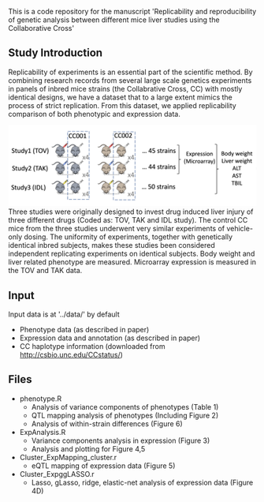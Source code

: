This is a code repository for the manuscript 'Replicability and reproducibility of genetic analysis between different mice liver studies using the Collaborative Cross'

## Study Introduction
Replicability of experiments is an essential part of the scientific method. By combining research records from several large scale genetics experiments in panels of inbred mice strains (the Collabrative Cross, CC) with mostly identical designs, we have a dataset that to a large extent mimics the process of strict replication.
From this dataset, we applied replicability comparison of both phenotypic and expression data.

![Screenshot](introfigure.png)
Three studies were originally designed to invest drug induced liver injury of three different drugs (Coded as: TOV, TAK and IDL study). 
The control CC mice from the three studies underwent very similar experiments of vehicle-only dosing. The uniformity of experiments, together with genetically identical inbred subjects, makes these studies been considered independent replicating experiments on identical subjects.
Body weight and liver related phenotype are measured. Microarray expression is measured in the TOV and TAK data.

## Input
Input data is at '../data/' by default
* Phenotype data (as described in paper)
* Expression data and annotation (as described in paper)
* CC haplotype information (downloaded from http://csbio.unc.edu/CCstatus/)

## Files
* phenotype.R
  * Analysis of variance components of phenotypes (Table 1)
  * QTL mapping analysis of phenotypes (Including Figure 2)
  * Analysis of within-strain differences (Figure 6)
* ExpAnalysis.R
  * Variance components analysis in expression (Figure 3)
  * Analysis and plotting for Figure 4,5
* Cluster_ExpMapping_cluster.r
  * eQTL mapping of expression data (Figure 5)
* Cluster_ExpggLASSO.r
  * Lasso, gLasso, ridge, elastic-net analysis of expression data (Figure 4D)
